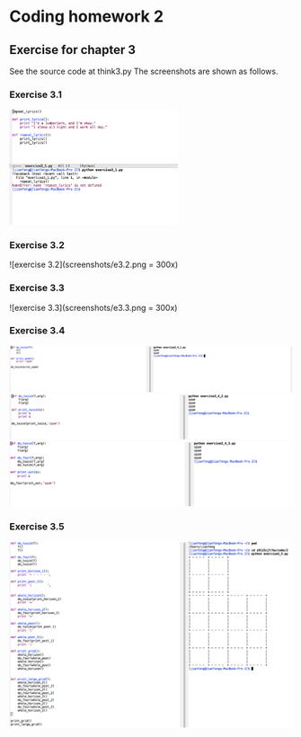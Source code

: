 # Coding homework 2

## Exercise for chapter 3

See the source code at think3.py The screenshots are shown as follows.

### Exercise 3.1
<img src="screenshots/e3.1.png" width="300">

### Exercise 3.2
![exercise 3.2](screenshots/e3.2.png = 300x)

### Exercise 3.3
![exercise 3.3](screenshots/e3.3.png = 300x)

### Exercise 3.4
![exercise 3.4.1](screenshots/e3.4.1.png)
![exercise 3.4.2](screenshots/e3.4.2.png)
![exercise 3.4.3](screenshots/e3.4.3.png)

### Exercise 3.5
![exercise 3.5](screenshots/e3.5.png)
